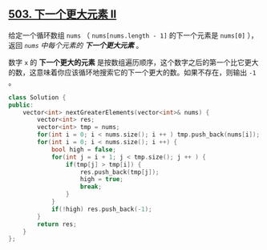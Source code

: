 

## [503. 下一个更大元素 II](https://leetcode.cn/problems/next-greater-element-ii/description/)

给定一个循环数组 `nums` （ `nums[nums.length - 1]` 的下一个元素是 `nums[0]` ），返回 *`nums` 中每个元素的 **下一个更大元素*** 。

数字 `x` 的 **下一个更大的元素** 是按数组遍历顺序，这个数字之后的第一个比它更大的数，这意味着你应该循环地搜索它的下一个更大的数。如果不存在，则输出 `-1` 。

```cpp
class Solution {
public:
    vector<int> nextGreaterElements(vector<int>& nums) {
        vector<int> res;
        vector<int> tmp = nums;
        for(int i = 0; i < nums.size(); i ++ ) tmp.push_back(nums[i]);
        for(int i = 0; i < nums.size(); i ++) {
            bool high = false;
            for(int j = i + 1; j < tmp.size(); j ++ ) {
                if(tmp[j] > tmp[i]) {
                    res.push_back(tmp[j]);
                    high = true;
                    break;
                }
            }
            if(!high) res.push_back(-1);
        }
        return res;
    }
};
```

